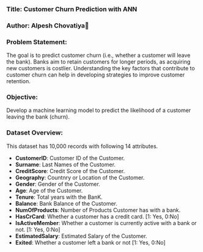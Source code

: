 ### Title: Customer Churn Prediction with ANN
### Author: Alpesh Chovatiya  

### Problem Statement:
The goal is to predict customer churn (i.e., whether a customer will leave the bank). Banks aim to retain customers for longer periods, as acquiring new customers is costlier. Understanding the key factors that contribute to customer churn can help in developing strategies to improve customer retention.

### Objective:
Develop a machine learning model to predict the likelihood of a customer leaving the bank (churn). 

### Dataset Overview:
This dataset has 10,000 records with following 14 attributes.          
+ **CustomerID**: Customer ID of the Customer.  
+ **Surname**: Last Names of the Customer.   
+ **CreditScore**: Credit Score of the Customer.  
+ **Geography**: Countnry or Location of the Customer.   
+ **Gender**: Gender of the Customer.   
+ **Age**: Age of the Customer.  
+ **Tenure**: Total years with the BanK.   
+ **Balance**: Bank Balance of the Customer.   
+ **NumOfProducts**: Number of Products Customer has with a bank.   
+ **HasCrCard**: Whether a customer has a credit card. [1: Yes, 0:No]   
+ **IsActiveMember**: Whether a customer is currently active with a bank or not. [1: Yes, 0:No]   
+ **EstimatedSalary**: Estimated Salary of the Customer.   
+ **Exited**: Whether a customer left a bank or not [1: Yes, 0:No]       

